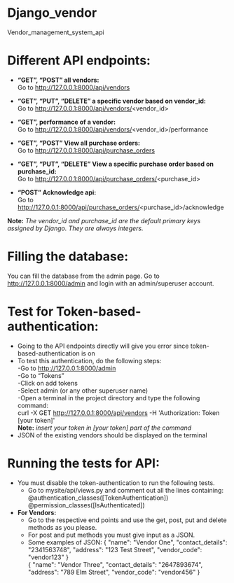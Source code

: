 # Django_vendor
Vendor_management_system_api

# Different API endpoints:
-	**“GET”, “POST” all vendors: <br/>**
Go to http://127.0.0.1:8000/api/vendors

- **“GET”, “PUT”, “DELETE” a specific vendor based on vendor_id:**<br/>
Go to http://127.0.0.1:8000/api/vendors/<vendor_id>

-	**“GET”, performance of a vendor:**<br/>
Go to http://127.0.0.1:8000/api/vendors/<vendor_id>/performance

-	**“GET”, “POST” View all purchase orders:**<br/>
Go to http://127.0.0.1:8000/api/purchase_orders

-	**“GET”, “PUT”, “DELETE” View a specific purchase order based on purchase_id:**<br/>
Go to http://127.0.0.1:8000/api/purchase_orders/<purchase_id>

-	**“POST” Acknowledge api:**<br/>
Go to http://127.0.0.1:8000/api/purchase_orders/<purchase_id>/acknowledge

**Note:** *The vendor_id and purchase_id are the default primary keys assigned by Django. They are always integers.*


# Filling the database:
You can fill the database from the admin page. Go to http://127.0.0.1:8000/admin and login with an admin/superuser account.

# Test for Token-based-authentication:
- Going to the API endpoints directly will give you error since token-based-authentication is on<br/>
- To test this authentication, do the following steps:<br/>
    -Go to http://127.0.0.1:8000/admin<br/>
    -Go to “Tokens”<br/>
    -Click on add tokens<br/>
    -Select admin (or any other superuser name)<br/>
    -Open a terminal in the project directory and type the following command:<br/>
      curl -X GET http://127.0.0.1:8000/api/vendors -H 'Authorization: Token [your token]'<br/>
**Note:** *insert your token in [your token] part of the command*<br/>
- JSON of the existing vendors should be displayed on the terminal<br/>

# Running the tests for API:
- You must disable the token-authentication to run the following tests.
    - Go to mysite/api/views.py and comment out all the lines containing:
      @authentication_classes([TokenAuthentication])<br/>
      @permission_classes([IsAuthenticated])<br/>
- **For Vendors:**
    - Go to the respective end points and use the get, post, put and delete methods as you please.
    - For post and put methods you must give input as a JSON.
    - Some examples of JSON:
        {
            "name": "Vendor One",
            "contact_details": "2341563748",
            "address": "123 Test Street",
            "vendor_code": "vendor123"
        }
      <br/>
        {
            "name": "Vendor Three",
            "contact_details": "2647893674",
            "address": "789 Elm Street",
            "vendor_code": "vendor456"
        }
